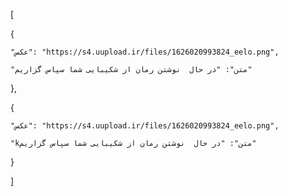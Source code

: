[

  {

    "عکس": "https://s4.uupload.ir/files/1626020993824_eelo.png",

    "متن": "در حال  نوشتن رمان از شکیبایی شما سپاس گزاریم"

  },

  { 

    "عکس": "https://s4.uupload.ir/files/1626020993824_eelo.png",

    "kمتن": "در حال  نوشتن رمان از شکیبایی شما سپاس گزاریم"

  }

]
